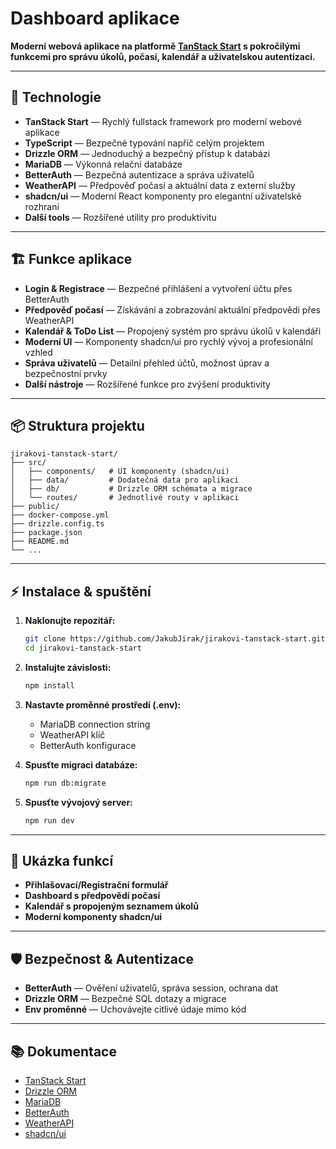 # Dashboard aplikace

**Moderní webová aplikace na platformě [TanStack Start](https://tanstack.com/start) s pokročilými funkcemi pro správu úkolů, počasí, kalendář a uživatelskou autentizaci.**

---

## 🚀 Technologie

- **TanStack Start** — Rychlý fullstack framework pro moderní webové aplikace
- **TypeScript** — Bezpečné typování napříč celým projektem
- **Drizzle ORM** — Jednoduchý a bezpečný přístup k databázi
- **MariaDB** — Výkonná relační databáze
- **BetterAuth** — Bezpečná autentizace a správa uživatelů
- **WeatherAPI** — Předpověď počasí a aktuální data z externí služby
- **shadcn/ui** — Moderní React komponenty pro elegantní uživatelské rozhraní
- **Další tools** — Rozšířené utility pro produktivitu

---

## 🏗️ Funkce aplikace

- **Login & Registrace** — Bezpečné přihlášení a vytvoření účtu přes BetterAuth
- **Předpověď počasí** — Získávání a zobrazování aktuální předpovědi přes WeatherAPI
- **Kalendář & ToDo List** — Propojený systém pro správu úkolů v kalendáři
- **Moderní UI** — Komponenty shadcn/ui pro rychlý vývoj a profesionální vzhled
- **Správa uživatelů** — Detailní přehled účtů, možnost úprav a bezpečnostní prvky
- **Další nástroje** — Rozšířené funkce pro zvýšení produktivity

---

## 📦 Struktura projektu

```
jirakovi-tanstack-start/
├── src/
│   ├── components/   # UI komponenty (shadcn/ui)
│   ├── data/         # Dodatečná data pro aplikaci
│   ├── db/           # Drizzle ORM schémata a migrace
│   └── routes/       # Jednotlivé routy v aplikaci
├── public/
├── docker-compose.yml
├── drizzle.config.ts
├── package.json
├── README.md
└── ...
```

---

## ⚡ Instalace & spuštění

1. **Naklonujte repozitář:**
   ```bash
   git clone https://github.com/JakubJirak/jirakovi-tanstack-start.git
   cd jirakovi-tanstack-start
   ```

2. **Instalujte závislosti:**
   ```bash
   npm install
   ```

3. **Nastavte proměnné prostředí (.env):**
   - MariaDB connection string
   - WeatherAPI klíč
   - BetterAuth konfigurace

4. **Spusťte migraci databáze:**
   ```bash
   npm run db:migrate
   ```

5. **Spusťte vývojový server:**
   ```bash
   npm run dev
   ```

---

## 🌟 Ukázka funkcí

- **Přihlašovací/Registrační formulář**
- **Dashboard s předpovědí počasí**
- **Kalendář s propojeným seznamem úkolů**
- **Moderní komponenty shadcn/ui**

---

## 🛡️ Bezpečnost & Autentizace

- **BetterAuth** — Ověření uživatelů, správa session, ochrana dat
- **Drizzle ORM** — Bezpečné SQL dotazy a migrace
- **Env proměnné** — Uchovávejte citlivé údaje mimo kód

---

## 📚 Dokumentace

- [TanStack Start](https://tanstack.com/start)
- [Drizzle ORM](https://orm.drizzle.team/)
- [MariaDB](https://mariadb.com/)
- [BetterAuth](https://www.better-auth.com/)
- [WeatherAPI](https://www.weatherapi.com/)
- [shadcn/ui](https://ui.shadcn.com/)
